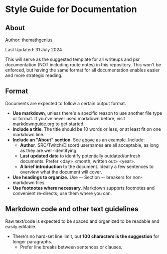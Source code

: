 # Style Guide for Documentation

## About
Author: themathgenius

Last Updated: 31 July 2024

This will serve as the suggested template for all writeups and psr documentation (NOT including route notes) in this repository.
This won't be enforced, but having the same format for all documentation enables easier and more strategic reading.

## Format
Documents are expected to follow a certain output format.
* **Use markdown**, unless there's a specific reason to use another file type or format.
  If you've never used markdown before, visit [markdownguide.org](https://www.markdownguide.org) to get started.
* **Include a title**. The title should be 10 words or less, or at least fit on one markdown line.
* **Include an "About" section**. See [above](#about) as an example. Include:
  * **Author**. SRC/Twitch/Discord usernames are all acceptable, as long as they are well-identifying.
  * **Last updated date** to identify potentially outdated/unfresh documents. Prefer \<day> \<month, written out> \<year>. 
  * **A brief introduction** to the document. Ideally a few sentences to overview what the document will cover.
* **Use headings to organize.** Use -- Section -- breakers for non-markdown files.
* **Use footnotes where necessary**. Markdown supports footnotes and convenient re-directs; use them where you can.

## Markdown code and other text guidelines
Raw text/code is expected to be spaced and organized to be readable and easily editable.
* There's no hard-set line limit, but **100 characters is the suggestion** for longer paragraphs.
  * Prefer line breaks between sentences or clauses.
